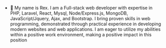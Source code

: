 - 💞️ My name is Rex. I am a Full-stack web developer with expertise in PHP, Laravel, React, Mysql, Node/Express.js, MongoDB, JavaScript/Jquery, Ajax, and Bootstrap. I bring proven skills in web programming, demonstrated through practical experience in developing modern websites and web applications. I am eager to utilize my abilities within a positive work environment, making a positive impact in this position
